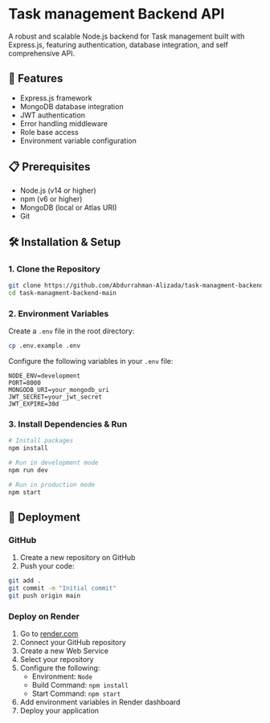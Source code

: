# Task management Backend API

A robust and scalable Node.js backend for Task management built with Express.js, featuring authentication, database integration, and self comprehensive API.

## 🚀 Features

- Express.js framework
- MongoDB database integration
- JWT authentication
- Error handling middleware
- Role base access
- Environment variable configuration

## 📋 Prerequisites

- Node.js (v14 or higher)
- npm (v6 or higher)
- MongoDB (local or Atlas URI)
- Git

## 🛠️ Installation & Setup

### 1. Clone the Repository

```bash
git clone https://github.com/Abdurrahman-Alizada/task-managment-backend.git
cd task-managment-backend-main
```

### 2. Environment Variables

Create a `.env` file in the root directory:

```bash
cp .env.example .env
```

Configure the following variables in your `.env` file:

```env
NODE_ENV=development
PORT=8000
MONGODB_URI=your_mongodb_uri
JWT_SECRET=your_jwt_secret
JWT_EXPIRE=30d
```

### 3. Install Dependencies & Run

```bash
# Install packages
npm install

# Run in development mode
npm run dev

# Run in production mode
npm start
```

## 🚀 Deployment

### GitHub

1. Create a new repository on GitHub
2. Push your code:
```bash
git add .
git commit -m "Initial commit"
git push origin main
```

### Deploy on Render

1. Go to [render.com](https://render.com)
2. Connect your GitHub repository
3. Create a new Web Service
4. Select your repository
5. Configure the following:
   - Environment: `Node`
   - Build Command: `npm install`
   - Start Command: `npm start`
6. Add environment variables in Render dashboard
7. Deploy your application
